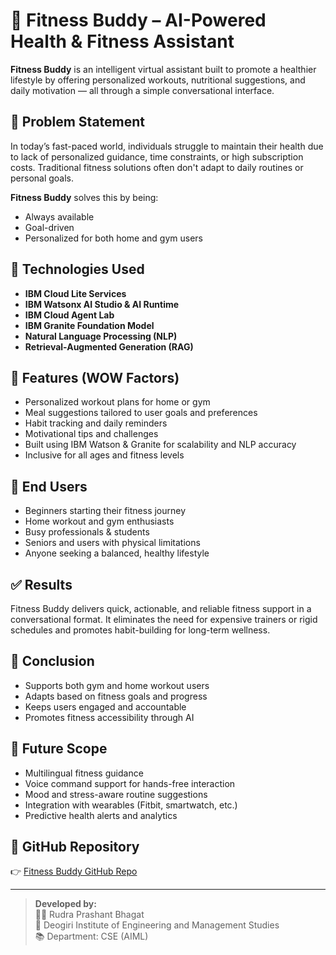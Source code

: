 # 💪 Fitness Buddy – AI-Powered Health & Fitness Assistant

**Fitness Buddy** is an intelligent virtual assistant built to promote a healthier lifestyle by offering personalized workouts, nutritional suggestions, and daily motivation — all through a simple conversational interface.

## 🚀 Problem Statement

In today’s fast-paced world, individuals struggle to maintain their health due to lack of personalized guidance, time constraints, or high subscription costs. Traditional fitness solutions often don't adapt to daily routines or personal goals.

**Fitness Buddy** solves this by being:
- Always available
- Goal-driven
- Personalized for both home and gym users

## 🔧 Technologies Used

- **IBM Cloud Lite Services**
- **IBM Watsonx AI Studio & AI Runtime**
- **IBM Cloud Agent Lab**
- **IBM Granite Foundation Model**
- **Natural Language Processing (NLP)**
- **Retrieval-Augmented Generation (RAG)**

## 🌟 Features (WOW Factors)

- Personalized workout plans for home or gym
- Meal suggestions tailored to user goals and preferences
- Habit tracking and daily reminders
- Motivational tips and challenges
- Built using IBM Watson & Granite for scalability and NLP accuracy
- Inclusive for all ages and fitness levels

## 👥 End Users

- Beginners starting their fitness journey  
- Home workout and gym enthusiasts  
- Busy professionals & students  
- Seniors and users with physical limitations  
- Anyone seeking a balanced, healthy lifestyle  

## ✅ Results

Fitness Buddy delivers quick, actionable, and reliable fitness support in a conversational format. It eliminates the need for expensive trainers or rigid schedules and promotes habit-building for long-term wellness.

## 🧠 Conclusion

- Supports both gym and home workout users
- Adapts based on fitness goals and progress
- Keeps users engaged and accountable
- Promotes fitness accessibility through AI

## 🔮 Future Scope

- Multilingual fitness guidance
- Voice command support for hands-free interaction
- Mood and stress-aware routine suggestions
- Integration with wearables (Fitbit, smartwatch, etc.)
- Predictive health alerts and analytics

## 📎 GitHub Repository

👉 [Fitness Buddy GitHub Repo](https://github.com/RudraBhagat/Fitness_Buddy.git)

---

> **Developed by:**  
> 🧑‍💻 Rudra Prashant Bhagat  
> 🏫 Deogiri Institute of Engineering and Management Studies  
> 📚 Department: CSE (AIML)  
